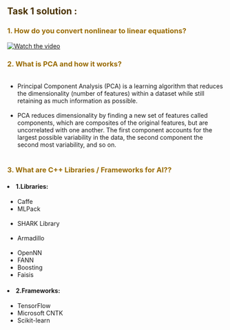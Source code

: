 <h2 style='color:#4a3200;'>Task 1 solution :</h2>

<h3 style='color:#996b00;'>1. How do you convert nonlinear to linear equations?</h3>

<div style='width="420";height="315";align="left";'>
     <a href="http://www.youtube.com/watch?feature=player_embedded&v=2t9f0fHKTLw"   target="_blank">
    <img   src="http://img.youtube.com/vi/2t9f0fHKTLw/mqdefault.jpg"   alt="Watch the video" border="none" />
</a>
</div>    

<h3 style='color:#996b00;'>2. What is PCA and how it works?</h3>

<ul>
  <li>Principal Component Analysis (PCA) is a learning algorithm that reduces the dimensionality (number of features) within a dataset while still retaining as much information as possible. </li><br>

<li>PCA reduces dimensionality by finding a new set of features called components, which are composites of the original features, but are uncorrelated with one another. The first component accounts for the largest possible variability in the data, the second component the second most variability, and so on.</li>
 
 
</ul>

<h3 style='color:#996b00;'>3. What are C++ Libraries / Frameworks for AI??</h3>

<h4><li>1.Libraries:</li></h4>    
<ul>
<li>Caffe</li>
<li>MLPack</li> 
<li>SHARK Library</li> 
<li>Armadillo</li> 
<li>OpenNN</li>
<li>FANN</li>
<li>Boosting</li>
<li>Faisis</li>
</ul>

 


<h4><li>2.Frameworks:</li></h4> 
<ul>
    <li>TensorFlow</li>
    <li>Microsoft CNTK</li>
    <li>Scikit-learn</li>
    
</ul>


```python

```
